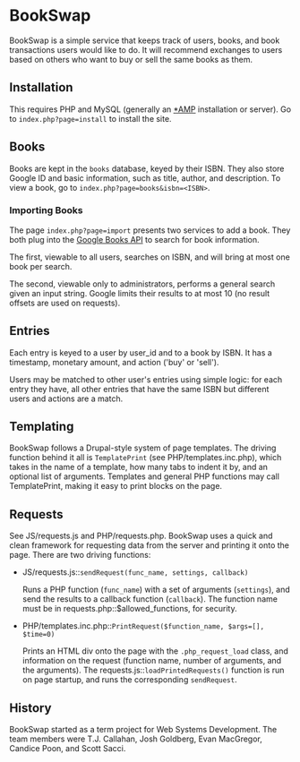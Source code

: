 <h1>BookSwap</h1>

BookSwap is a simple service that keeps track of users, books, and book transactions users would like to do. It will recommend exchanges to users based on others who want to buy or sell the same books as them.


<h2>Installation</h2>

This requires PHP and MySQL (generally an <a href='http://www.apachefriends.org/en/xampp.html'>*AMP</a> installation or server). Go to `index.php?page=install` to install the site.


<h2>Books</h2>

Books are kept in the `books` database, keyed by their ISBN. They also store Google ID and basic information, such as title, author, and description. 
To view a book, go to `index.php?page=books&isbn=<ISBN>`.


<h3>Importing Books</h3>

The page `index.php?page=import` presents two services to add a book. They both plug into the <a href='https://developers.google.com/books/docs/v1/using'>Google Books API</a> to search for book information.

The first, viewable to all users, searches on ISBN, and will bring at most one book per search.

The second, viewable only to administrators, performs a general search given an input string. Google limits their results to at most 10 (no result offsets are used on requests).


<h2>Entries</h2>

Each entry is keyed to a user by user_id and to a book by ISBN. It has a timestamp, monetary amount, and action ('buy' or 'sell').

Users may be matched to other user's entries using simple logic: for each entry they have, all other entries that have the same ISBN but different users and actions are a match.


<h2>Templating</h2>

BookSwap follows a Drupal-style system of page templates. The driving function behind it all is `TemplatePrint` (see PHP/templates.inc.php), which takes in the name of a template, how many tabs to indent it by, and an optional list of arguments. Templates and general PHP functions may call TemplatePrint, making it easy to print blocks on the page.


<h2>Requests</h2>

See JS/requests.js and PHP/requests.php. BookSwap uses a quick and clean framework for requesting data from the server and printing it onto the page. There are two driving functions:

* JS/requests.js::`sendRequest(func_name, settings, callback)`
  
  Runs a PHP function (`func_name`) with a set of arguments (`settings`), and send the results to a callback function (`callback`). The function name must be in requests.php::$allowed_functions, for security.

* PHP/templates.inc.php::`PrintRequest($function_name, $args=[], $time=0)`

  Prints an HTML div onto the page with the `.php_request_load` class, and information on the request (function name, number of arguments, and the arguments). The requests.js::`loadPrintedRequests()` function is run on page startup, and runs the corresponding `sendRequest`.

  
<h2>History</h2>

BookSwap started as a term project for Web Systems Development. The team members were T.J. Callahan, Josh Goldberg, Evan MacGregor, Candice Poon, and Scott Sacci.